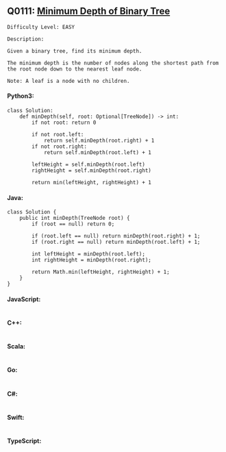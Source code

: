 ## Q0111: [Minimum Depth of Binary Tree](https://leetcode.com/problems/minimum-depth-of-binary-tree/)

```
Difficulty Level: EASY
```

```
Description:

Given a binary tree, find its minimum depth.

The minimum depth is the number of nodes along the shortest path from the root node down to the nearest leaf node.

Note: A leaf is a node with no children.
```

#### Python3:

```
class Solution:
    def minDepth(self, root: Optional[TreeNode]) -> int:
        if not root: return 0

        if not root.left:
            return self.minDepth(root.right) + 1
        if not root.right:
            return self.minDepth(root.left) + 1

        leftHeight = self.minDepth(root.left)
        rightHeight = self.minDepth(root.right)

        return min(leftHeight, rightHeight) + 1
```

#### Java:

```
class Solution {
    public int minDepth(TreeNode root) {
        if (root == null) return 0;

        if (root.left == null) return minDepth(root.right) + 1;
        if (root.right == null) return minDepth(root.left) + 1;

        int leftHeight = minDepth(root.left);
        int rightHeight = minDepth(root.right);

        return Math.min(leftHeight, rightHeight) + 1;
    }
}
```

#### JavaScript:

```

```

#### C++:

```

```

#### Scala:

```

```

#### Go:

```

```

#### C#:

```

```

#### Swift:

```

```

#### TypeScript:

```

```